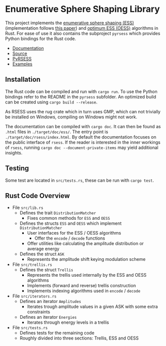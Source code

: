 # Enumerative Sphere Shaping Library

This project implements the [enumerative sphere shaping (ESS)](https://www.sps.tue.nl/ictlab/pdf/publications/frans/WillemsWuijts1993VTCBenelux.pdf) (implementation follows [this paper](https://doi.org/10.1109/TWC.2019.2951139)) and [optimum ESS (OESS)](https://doi.org/10.1109/JLT.2022.3201901) algorithms in Rust.
For ease of use it also contains the subproject `pyrsess` which provides Python bindings for the Rust code.

- [Documentation](https://docs.rs/rsess/)
- [Source](https://github.com/kit-cel/rsess/tree/main)
- [PyRSESS](https://github.com/kit-cel/rsess/tree/main/pyrsess)
- [Examples](https://github.com/kit-cel/rsess_examples)

## Installation

The Rust code can be compiled and run with `cargo run`.
To use the Python bindings refer to the README in the `pyrsess` subfolder.
An optimized build can be created using `cargo build --release`.

As RSESS uses the rug crate which in turn uses GMP, which can not trivially be installed on Windows, compiling on Windows might not work.

The documentation can be compiled with `cargo doc`.
It can then be found as `.html` files in `./target/doc/ess/`.
The entry point is `./target/doc/rsess/index.html`.
By default the documentation focuses on the public interface of `rsess`.
If the reader is interested in the inner workings of `rsess`, running `cargo doc --document-private-items` may yield additional insights.

## Testing

Some test are located in `src/tests.rs`, these can be run with `cargo test`.

## Rust Code Overview

* File `src/lib.rs`
	* Defines the trait `DistributionMatcher`
		* Fixes common methods for `ESS` and `OESS`
	* Defines the structs `ESS` and `OESS` which implement `DistributionMatcher`
		* User interfaces for the ESS / OESS algorithms
			* Offer the `encode` / `decode` functions
		* Offer utilities like calculating the amplitude distribution or average energy
	* Defines the struct `ASK`
		* Represents the amplitude shift keying modulation scheme
* File `src/trellis.rs`
	* Defines the struct `Trellis`
		* Represents the trellis used internally by the ESS and OESS algorithms
		* Implements (forward and reverse) trellis construction
		* Implements indexing algorithms used in `encode` / `decode`
* File `src/iterators.rs`
	* Defines an iterator `Amplitudes`
		* Iterates trough amplitude values in a given ASK with some extra constraints
	* Defines an iterator `Energies`
		* Iterates through energy levels in a trellis
* File `src/tests.rs`
	* Defines tests for the remaining code
	* Roughly divided into three sections: Trellis, ESS and OESS
